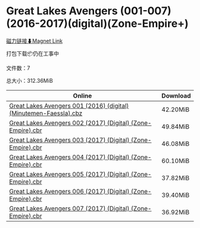 # Great Lakes Avengers (001-007)(2016-2017)(digital)(Zone-Empire+)

[磁力链接⬇Magnet Link](magnet:?xt=urn:btih:0a441947ad96a32f654a8b11407a8db68e3ccf21&dn=Great%20Lakes%20Avengers%20%28001-007%29%282016-2017%29%28digital%29%28Zone-Empire%2B%29)

打包下载📦仍在工事中

文件数：7

总大小：312.36MiB

Online | Download
--- | ---
[Great Lakes Avengers 001 (2016) (digital) (Minutemen-Faessla).cbz](https://github.com/alicewish/markdown/blob/master/comic/Great-Lakes-Avengers-001-2016-digital-Minutemen-Faessla-cbz.md) | 42.20MiB
[Great Lakes Avengers 002 (2017) (Digital) (Zone-Empire).cbr](https://github.com/alicewish/markdown/blob/master/comic/Great-Lakes-Avengers-002-2017-Digital-Zone-Empire-cbr.md) | 49.84MiB
[Great Lakes Avengers 003 (2017) (Digital) (Zone-Empire).cbr](https://github.com/alicewish/markdown/blob/master/comic/Great-Lakes-Avengers-003-2017-Digital-Zone-Empire-cbr.md) | 46.08MiB
[Great Lakes Avengers 004 (2017) (Digital) (Zone-Empire).cbr](https://github.com/alicewish/markdown/blob/master/comic/Great-Lakes-Avengers-004-2017-Digital-Zone-Empire-cbr.md) | 60.10MiB
[Great Lakes Avengers 005 (2017) (Digital) (Zone-Empire).cbr](https://github.com/alicewish/markdown/blob/master/comic/Great-Lakes-Avengers-005-2017-Digital-Zone-Empire-cbr.md) | 37.82MiB
[Great Lakes Avengers 006 (2017) (Digital) (Zone-Empire).cbr](https://github.com/alicewish/markdown/blob/master/comic/Great-Lakes-Avengers-006-2017-Digital-Zone-Empire-cbr.md) | 39.40MiB
[Great Lakes Avengers 007 (2017) (Digital) (Zone-Empire).cbr](https://github.com/alicewish/markdown/blob/master/comic/Great-Lakes-Avengers-007-2017-Digital-Zone-Empire-cbr.md) | 36.92MiB